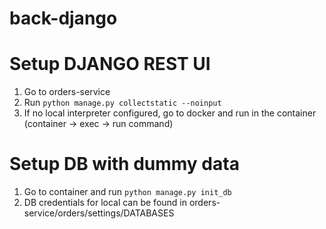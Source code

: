 # back-django

# Setup DJANGO REST UI
1. Go to orders-service
2. Run ``python manage.py collectstatic --noinput``
3. If no local interpreter configured, go to docker and run in the container (container -> exec -> run command)

# Setup DB with dummy data
1. Go to container and run ``python manage.py init_db``
2. DB credentials for local can be found in orders-service/orders/settings/DATABASES
